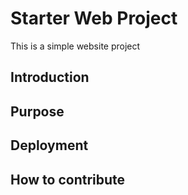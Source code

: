 # Starter Web Project

This is a simple website project

## Introduction

## Purpose

## Deployment

## How to contribute
